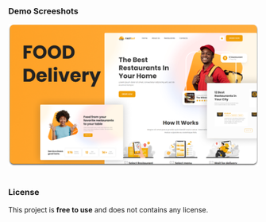 

### Demo Screeshots

![Fasteat Desktop Demo](./readme-images/desktop.png "Desktop Demo")

#
### License

This project is **free to use** and does not contains any license.
